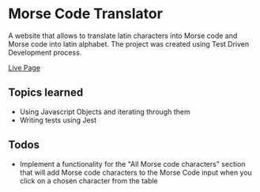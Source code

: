 # Morse Code Translator
A website that allows to translate latin characters into Morse code and Morse code into latin alphabet. The project was created using Test Driven Development process.

[Live Page]()

## Topics learned
- Using Javascript Objects and iterating through them
- Writing tests using Jest

## Todos
- Implement a functionality for the "All Morse code characters" section that will add Morse code characters to the Morse Code input when you click on a chosen character from the table
